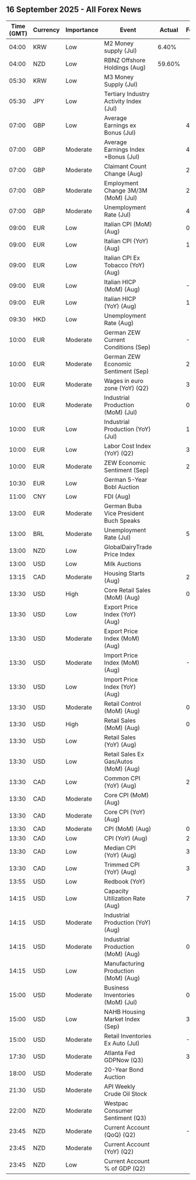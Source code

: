 ## 16 September 2025 - All Forex News

| Time (GMT) | Currency | Importance | Event | Actual | Forecast | Previous |
|------|----------|------------|-------|--------|----------|----------|
| 04:00 | KRW | Low | M2 Money supply (Jul) | 6.40% |  | 5.40% |
| 04:00 | NZD | Low | RBNZ Offshore Holdings (Aug) | 59.60% |  | 60.80% |
| 05:30 | KRW | Low | M3 Money Supply (Jul) |  |  | 5,851.1B |
| 05:30 | JPY | Low | Tertiary Industry Activity Index (Jul) |  |  | 4.50 |
| 07:00 | GBP | Low | Average Earnings ex Bonus (Jul) |  | 4.8% | 5.0% |
| 07:00 | GBP | Moderate | Average Earnings Index +Bonus (Jul) |  | 4.7% | 4.6% |
| 07:00 | GBP | Moderate | Claimant Count Change (Aug) |  | 20.3K | -6.2K |
| 07:00 | GBP | Moderate | Employment Change 3M/3M (MoM) (Jul) |  | 220K | 238K |
| 07:00 | GBP | Moderate | Unemployment Rate (Jul) |  | 4.7% | 4.7% |
| 09:00 | EUR | Low | Italian CPI (MoM) (Aug) |  | 0.1% | 0.1% |
| 09:00 | EUR | Low | Italian CPI (YoY) (Aug) |  | 1.6% | 1.7% |
| 09:00 | EUR | Low | Italian CPI Ex Tobacco (YoY) (Aug) |  |  | 1.5% |
| 09:00 | EUR | Low | Italian HICP (MoM) (Aug) |  | -0.2% | -0.2% |
| 09:00 | EUR | Low | Italian HICP (YoY) (Aug) |  | 1.7% | 1.7% |
| 09:30 | HKD | Low | Unemployment Rate (Aug) |  |  | 3.7% |
| 10:00 | EUR | Moderate | German ZEW Current Conditions (Sep) |  | -75.0 | -68.6 |
| 10:00 | EUR | Moderate | German ZEW Economic Sentiment (Sep) |  | 26.4 | 34.7 |
| 10:00 | EUR | Moderate | Wages in euro zone (YoY) (Q2) |  | 3.70% | 3.40% |
| 10:00 | EUR | Moderate | Industrial Production (MoM) (Jul) |  | 0.3% | -1.3% |
| 10:00 | EUR | Low | Industrial Production (YoY) (Jul) |  | 1.7% | 0.2% |
| 10:00 | EUR | Low | Labor Cost Index (YoY) (Q2) |  | 3.70% | 3.40% |
| 10:00 | EUR | Moderate | ZEW Economic Sentiment (Sep) |  | 20.3 | 25.1 |
| 10:30 | EUR | Low | German 5-Year Bobl Auction |  |  | 2.320% |
| 11:00 | CNY | Low | FDI (Aug) |  |  | -13.40% |
| 13:00 | EUR | Moderate | German Buba Vice President Buch Speaks |  |  |  |
| 13:00 | BRL | Moderate | Unemployment Rate (Jul) |  | 5.7% | 5.8% |
| 13:00 | NZD | Low | GlobalDairyTrade Price Index |  |  | -4.3% |
| 13:00 | USD | Low | Milk Auctions |  |  | 4,043.0 |
| 13:15 | CAD | Moderate | Housing Starts (Aug) |  | 278.0K | 294.1K |
| 13:30 | USD | High | Core Retail Sales (MoM) (Aug) |  | 0.4% | 0.3% |
| 13:30 | USD | Low | Export Price Index (YoY) (Aug) |  |  | 2.2% |
| 13:30 | USD | Moderate | Export Price Index (MoM) (Aug) |  |  | 0.1% |
| 13:30 | USD | Moderate | Import Price Index (MoM) (Aug) |  | -0.2% | 0.4% |
| 13:30 | USD | Low | Import Price Index (YoY) (Aug) |  |  | -0.2% |
| 13:30 | USD | Moderate | Retail Control (MoM) (Aug) |  | 0.4% | 0.5% |
| 13:30 | USD | High | Retail Sales (MoM) (Aug) |  | 0.2% | 0.5% |
| 13:30 | USD | Low | Retail Sales (YoY) (Aug) |  |  | 3.92% |
| 13:30 | USD | Low | Retail Sales Ex Gas/Autos (MoM) (Aug) |  |  | 0.2% |
| 13:30 | CAD | Low | Common CPI (YoY) (Aug) |  | 2.6% | 2.6% |
| 13:30 | CAD | Moderate | Core CPI (MoM) (Aug) |  |  | 0.1% |
| 13:30 | CAD | Moderate | Core CPI (YoY) (Aug) |  |  | 2.6% |
| 13:30 | CAD | Moderate | CPI (MoM) (Aug) |  | 0.1% | 0.3% |
| 13:30 | CAD | Low | CPI (YoY) (Aug) |  | 2.0% | 1.7% |
| 13:30 | CAD | Low | Median CPI (YoY) (Aug) |  | 3.1% | 3.1% |
| 13:30 | CAD | Low | Trimmed CPI (YoY) (Aug) |  | 3.0% | 3.0% |
| 13:55 | USD | Low | Redbook (YoY) |  |  | 6.6% |
| 14:15 | USD | Low | Capacity Utilization Rate (Aug) |  | 77.4% | 77.5% |
| 14:15 | USD | Moderate | Industrial Production (YoY) (Aug) |  |  | 1.43% |
| 14:15 | USD | Moderate | Industrial Production (MoM) (Aug) |  | 0.0% | -0.1% |
| 14:15 | USD | Low | Manufacturing Production (MoM) (Aug) |  |  | 0.0% |
| 15:00 | USD | Moderate | Business Inventories (MoM) (Jul) |  | 0.2% | 0.2% |
| 15:00 | USD | Low | NAHB Housing Market Index (Sep) |  | 33 | 32 |
| 15:00 | USD | Moderate | Retail Inventories Ex Auto (Jul) |  | -0.1% | -0.1% |
| 17:30 | USD | Moderate | Atlanta Fed GDPNow (Q3) |  | 3.1% | 3.1% |
| 18:00 | USD | Moderate | 20-Year Bond Auction |  |  | 4.876% |
| 21:30 | USD | Moderate | API Weekly Crude Oil Stock |  |  | 1.250M |
| 22:00 | NZD | Moderate | Westpac Consumer Sentiment (Q3) |  |  | 91.2 |
| 23:45 | NZD | Moderate | Current Account (QoQ) (Q2) |  | -2.67B | -2.32B |
| 23:45 | NZD | Moderate | Current Account (YoY) (Q2) |  |  | -24.66B |
| 23:45 | NZD | Low | Current Account % of GDP (Q2) |  |  | -5.70% |
